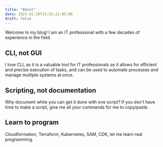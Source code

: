 ```yaml
---
title: "About"
date: 2023-01-20T23:55:21-05:00
draft: false
---
```


Welcome to my blog! I am an IT professional with a few decades of experience in the field.

## CLI, not GUI

I love CLI, as it is a valuable tool for IT professionals as it allows for efficient and precise execution of tasks, and can be used to automate processes and manage multiple systems at once.

## Scripting, not documentation

Why document while you can get it done with one script? If you don't have time to make a script, give me all your commands for me to copy/paste.

## Learn to program

Cloudformation, Terraform, Kubernetes, SAM, CDK, let me learn real programming.


